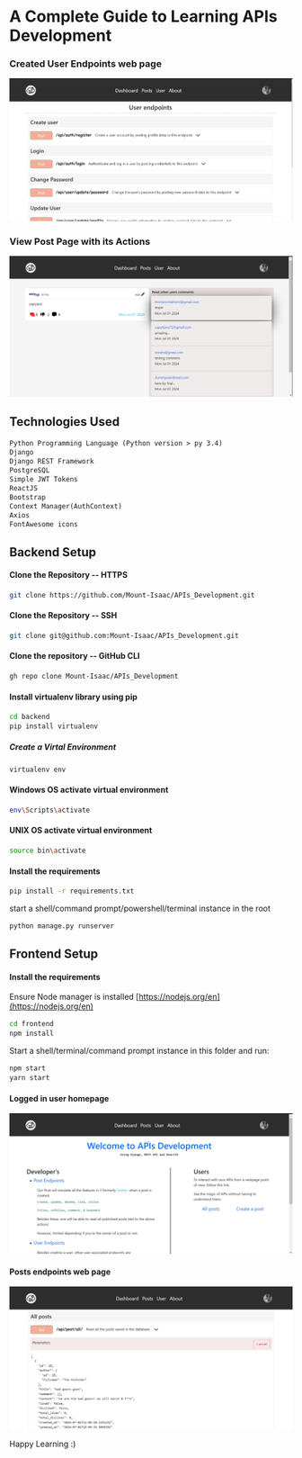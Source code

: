 # A Complete Guide to Learning APIs Development

### Created User Endpoints web page
![user endpoints](images/user_endpoints.jpg)

### View Post Page with its Actions
![View Post Page](images/view_post.jpg)

## Technologies Used
```
Python Programming Language (Python version > py 3.4)
Django 
Django REST Framework 
PostgreSQL
Simple JWT Tokens
ReactJS
Bootstrap
Context Manager(AuthContext)
Axios
FontAwesome icons
```

## Backend Setup
#### Clone the Repository -- HTTPS
```bash
git clone https://github.com/Mount-Isaac/APIs_Development.git
```

#### Clone the Repository -- SSH
```bash
git clone git@github.com:Mount-Isaac/APIs_Development.git
```
#### Clone the repository -- GitHub CLI
```bash 
gh repo clone Mount-Isaac/APIs_Development
```
#### Install virtualenv library using pip
```bash
cd backend
pip install virtualenv
```


##### Create a Virtal Environment
```bash
virtualenv env
```

#### Windows OS activate virtual environment
```bash
env\Scripts\activate
```

#### UNIX OS activate virtual environment
```bash
source bin\activate
```


#### Install the requirements
```bash
pip install -r requirements.txt
```

<p>start a shell/command prompt/powershell/terminal instance in the root</p>

```bash
python manage.py runserver
```

## Frontend Setup
#### Install the requirements
Ensure Node manager is installed [https://nodejs.org/en](https://nodejs.org/en)

```bash
cd frontend
npm install
```

<p>Start a shell/terminal/command prompt instance in this folder and run:</p>

```bash
npm start
yarn start
```


#### Logged in user homepage
![Logged in user homepage](images/homepage.jpg)

#### Posts endpoints web page
![APIs endpoint](images/posts_endpoints.jpg)


<p>Happy Learning :) </p>